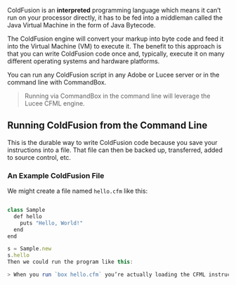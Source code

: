 ColdFusion is an **interpreted** programming language which means it can’t run on your processor directly, it has to be fed into a middleman called the Java Virtual Machine in the form of Java Bytecode. 

The ColdFusion engine will convert your markup into byte code and feed it into the Virtual Machine (VM) to execute it.  The benefit to this approach is that you can write ColdFusion code once and, typically, execute it on many different operating systems and hardware platforms.

You can run any ColdFusion script in any Adobe or Lucee server or in the command line with CommandBox.

> Running via CommandBox in the command line will leverage the Lucee CFML engine.

## Running ColdFusion from the Command Line

This is the durable way to write ColdFusion code because you save your instructions into a file. That file can then be backed up, transferred, added to source control, etc.

### An Example ColdFusion File

We might create a file named `hello.cfm` like this:

```js

class Sample
  def hello
    puts "Hello, World!"
  end
end

s = Sample.new
s.hello
Then we could run the program like this:

> When you run `box hello.cfm` you’re actually loading the CFML instruction set engine (Lucee) and executing the code.
